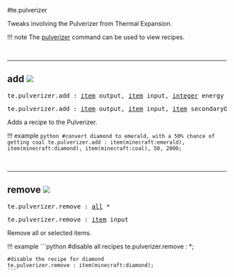 #te.pulverizer

Tweaks involving the Pulverizer from Thermal Expansion.

!!! note
	The [pulverizer](/commands/te/#te-pulverizer) command can be used to view recipes.

<br>

---
## add ![](/img/version_1.12.png)

<pre>te.pulverizer.add : <a href="/arguments/item/">item</a> output, <a href="/arguments/item/">item</a> input, <a href="/arguments/integer/">integer</a> energy</pre>
<pre>te.pulverizer.add : <a href="/arguments/item/">item</a> output, <a href="/arguments/item/">item</a> input, <a href="/arguments/item/">item</a> secondaryOutput, <a href="/arguments/integer/">integer</a> secondaryChance, <a href="/arguments/integer/">integer</a> energy</pre>

Adds a recipe to the Pulverizer.

!!! example
	```python
	#convert diamond to emerald, with a 50% chance of getting coal
	te.pulverizer.add : item(minecraft:emerald), item(minecraft:diamond), item(minecraft:coal), 50, 2000;
	```

<br>

---
## remove ![](/img/version_1.12.png)

<pre>te.pulverizer.remove : <a href="/arguments/all/">all</a> *</pre>
<pre>te.pulverizer.remove : <a href="/arguments/item/">item</a> input</pre>

Remove all or selected items.

!!! example
	```python
	#disable all recipes
	te.pulverizer.remove : *;
	
	#disable the recipe for diamond
	te.pulverizer.remove : item(minecraft:diamond);
	```

<br>